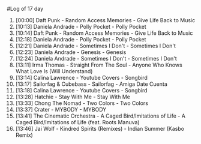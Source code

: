 #Log of 17 day

1. [00:00] Daft Punk - Random Access Memories - Give Life Back to Music
1. [10:13] Daniela Andrade - Polly Pocket - Polly Pocket
1. [10:14] Daft Punk - Random Access Memories - Give Life Back to Music
1. [12:18] Daniela Andrade - Polly Pocket - Polly Pocket
1. [12:21] Daniela Andrade - Sometimes I Don't - Sometimes I Don't
1. [12:23] Daniela Andrade - Genesis - Genesis
1. [12:24] Daniela Andrade - Sometimes I Don't - Sometimes I Don't
1. [13:11] Irma Thomas - Straight From The Soul - Anyone Who Knows What Love Is (Will Understand)
1. [13:14] Calina Lawrence - Youtube Covers - Songbird
1. [13:17] Sailorfag & Cubebass - Sailorfag - Amiga Date Cuenta
1. [13:18] Calina Lawrence - Youtube Covers - Songbird
1. [13:28] Hatchie - Stay With Me - Stay With Me
1. [13:33] Chong The Nomad - Two Colors - Two Colors
1. [13:37] Crater - MYBODY - MYBODY
1. [13:41] The Cinematic Orchestra - A Caged Bird/Imitations of Life - A Caged Bird/Imitations of Life (feat. Roots Manuva)
1. [13:46] Jai Wolf - Kindred Spirits (Remixes) - Indian Summer (Kasbo Remix)
